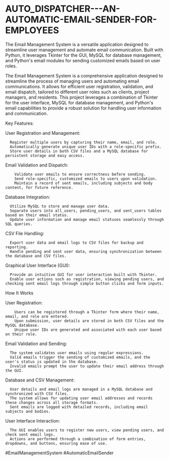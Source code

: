 # AUTO_DISPATCHER---AN-AUTOMATIC-EMAIL-SENDER-FOR-EMPLOYEES
The Email Management System is a versatile application designed to streamline user management and automate email communication. Built with Python, it leverages Tkinter for the GUI, MySQL for database management, and Python's email modules for sending customized emails based on user roles.

The Email Management System is a comprehensive application designed to streamline the process of managing users and automating email communications. It allows for efficient user registration, validation, and email dispatch, tailored to different user roles such as clients, project managers, and residents. This project leverages a combination of Tkinter for the user interface, MySQL for database management, and Python's email capabilities to provide a robust solution for handling user information and communication.

Key Features:

  User Registration and Management:
  
      Register multiple users by capturing their name, email, and role.
      Automatically generate unique user IDs with a role-specific prefix.
      Store user details in both CSV files and a MySQL database for persistent storage and easy access.
  
  Email Validation and Dispatch:
  
        Validate user emails to ensure correctness before sending.
        Send role-specific, customized emails to users upon validation.
        Maintain a record of sent emails, including subjects and body content, for future reference.
  
  Database Integration:
  
      Utilize MySQL to store and manage user data.
      Separate users into all_users, pending_users, and sent_users tables based on their email status.
      Update user information and manage email statuses seamlessly through SQL queries.
  
  CSV File Handling:
  
      Export user data and email logs to CSV files for backup and reporting.
      Handle pending and sent user data, ensuring synchronization between the database and CSV files.
  
  Graphical User Interface (GUI):
  
      Provide an intuitive GUI for user interaction built with Tkinter.
      Enable user actions such as registration, viewing pending users, and checking sent email logs through simple button clicks and form inputs.
      
   How It Works
  
   User Registration:
    
        Users can be registered through a Tkinter form where their name, email, and role are entered.
        Upon submission, user details are stored in both CSV files and the MySQL database.
        Unique user IDs are generated and associated with each user based on their role.
  
   Email Validation and Sending:
    
      The system validates user emails using regular expressions.
      Valid emails trigger the sending of customized emails, and the user's status is updated in the database.
      Invalid emails prompt the user to update their email address through the GUI.
  
   Database and CSV Management:
    
      User details and email logs are managed in a MySQL database and synchronized with CSV files.
      The system allows for updating user email addresses and records these changes across all storage formats.
      Sent emails are logged with detailed records, including email subjects and bodies.
  
  User Interface Interaction:
    
      The GUI enables users to register new users, view pending users, and check sent email logs.
      Actions are performed through a combination of form entries, dropdowns, and buttons, ensuring ease of use.

#EmailManagementSystem
#AutomaticEmailSender
